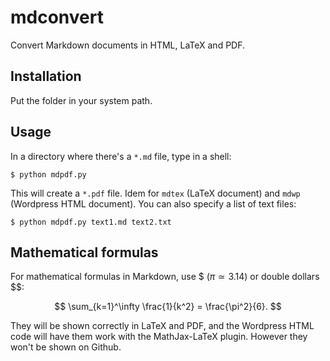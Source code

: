 mdconvert
=========

Convert Markdown documents in HTML, LaTeX and PDF.

Installation
------------

Put the folder in your system path.


Usage
-----

In a directory where there's a `*.md` file, type in a shell:

    $ python mdpdf.py

This will create a `*.pdf` file. Idem for `mdtex` (LaTeX document) and `mdwp`
(Wordpress HTML document). You can also specify a list of text files:

    $ python mdpdf.py text1.md text2.txt
    

Mathematical formulas
---------------------

For mathematical formulas in Markdown, use \$ ($\pi \simeq 3.14$) or double
dollars \$\$:

$$
\sum_{k=1}^\infty \frac{1}{k^2} = \frac{\pi^2}{6}.
$$

They will be shown correctly in LaTeX and PDF, and the Wordpress HTML code
will have them work with the MathJax-LaTeX plugin. However they won't
be shown on Github.



